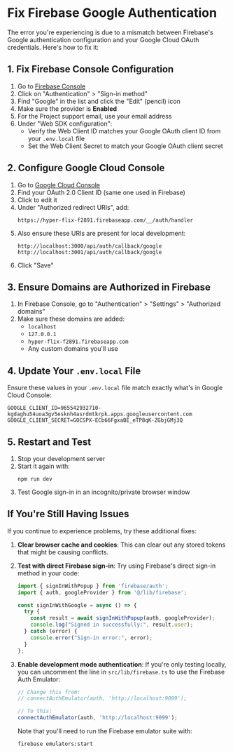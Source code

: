 # Fix Firebase Google Authentication

The error you're experiencing is due to a mismatch between Firebase's Google authentication configuration and your Google Cloud OAuth credentials. Here's how to fix it:

## 1. Fix Firebase Console Configuration

1. Go to [Firebase Console](https://console.firebase.google.com/project/hyper-flix-f2891/authentication/providers)
2. Click on "Authentication" > "Sign-in method"
3. Find "Google" in the list and click the "Edit" (pencil) icon
4. Make sure the provider is **Enabled**
5. For the Project support email, use your email address
6. Under "Web SDK configuration":
   - Verify the Web Client ID matches your Google OAuth client ID from your `.env.local` file
   - Set the Web Client Secret to match your Google OAuth client secret

## 2. Configure Google Cloud Console

1. Go to [Google Cloud Console](https://console.cloud.google.com/apis/credentials)
2. Find your OAuth 2.0 Client ID (same one used in Firebase)
3. Click to edit it
4. Under "Authorized redirect URIs", add:
   ```
   https://hyper-flix-f2891.firebaseapp.com/__/auth/handler
   ```
5. Also ensure these URIs are present for local development:
   ```
   http://localhost:3000/api/auth/callback/google
   http://localhost:3001/api/auth/callback/google
   ```
6. Click "Save"

## 3. Ensure Domains are Authorized in Firebase

1. In Firebase Console, go to "Authentication" > "Settings" > "Authorized domains"
2. Make sure these domains are added:
   - `localhost`
   - `127.0.0.1`
   - `hyper-flix-f2891.firebaseapp.com`
   - Any custom domains you'll use

## 4. Update Your `.env.local` File

Ensure these values in your `.env.local` file match exactly what's in Google Cloud Console:

```
GOOGLE_CLIENT_ID=965542932710-kgdaghu54uoa3gv5esknh4asrdmtkrpk.apps.googleusercontent.com
GOOGLE_CLIENT_SECRET=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
```

## 5. Restart and Test

1. Stop your development server
2. Start it again with:
   ```
   npm run dev
   ```
3. Test Google sign-in in an incognito/private browser window

## If You're Still Having Issues

If you continue to experience problems, try these additional fixes:

1. **Clear browser cache and cookies**:
   This can clear out any stored tokens that might be causing conflicts.

2. **Test with direct Firebase sign-in**:
   Try using Firebase's direct sign-in method in your code:

   ```javascript
   import { signInWithPopup } from 'firebase/auth';
   import { auth, googleProvider } from '@/lib/firebase';

   const signInWithGoogle = async () => {
     try {
       const result = await signInWithPopup(auth, googleProvider);
       console.log("Signed in successfully:", result.user);
     } catch (error) {
       console.error("Sign-in error:", error);
     }
   };
   ```

3. **Enable development mode authentication**:
   If you're only testing locally, you can uncomment the line in `src/lib/firebase.ts` to use the Firebase Auth Emulator:

   ```javascript
   // Change this from:
   // connectAuthEmulator(auth, 'http://localhost:9099');
   
   // To this:
   connectAuthEmulator(auth, 'http://localhost:9099');
   ```

   Note that you'll need to run the Firebase emulator suite with:
   ```
   firebase emulators:start
   ``` 